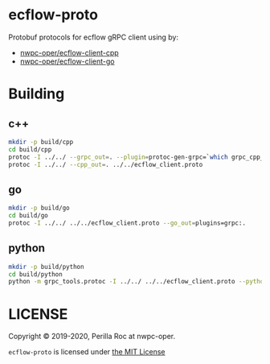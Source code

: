 # ecflow-proto

Protobuf protocols for ecflow gRPC client using by:

- [nwpc-oper/ecflow-client-cpp](https://github.com/nwpc-oper/ecflow-client-cpp)
- [nwpc-oper/ecflow-client-go](https://github.com/nwpc-oper/ecflow-client-cpp)

# Building

## c++

```bash
mkdir -p build/cpp
cd build/cpp
protoc -I ../../ --grpc_out=. --plugin=protoc-gen-grpc=`which grpc_cpp_plugin` ../../ecflow_client.proto
protoc -I ../../ --cpp_out=. ../../ecflow_client.proto
```

## go

```bash
mkdir -p build/go
cd build/go
protoc -I ../../ ../../ecflow_client.proto --go_out=plugins=grpc:.
```

## python

```bash
mkdir -p build/python
cd build/python
python -m grpc_tools.protoc -I ../../ ../../ecflow_client.proto --python_out=. --grpc_python_out=.
```

# LICENSE

Copyright &copy; 2019-2020, Perilla Roc at nwpc-oper.

`ecflow-proto` is licensed under [the MIT License](./LICENSE)
